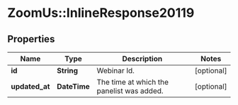 # ZoomUs::InlineResponse20119

## Properties
Name | Type | Description | Notes
------------ | ------------- | ------------- | -------------
**id** | **String** | Webinar Id. | [optional] 
**updated_at** | **DateTime** | The time at which the panelist was added. | [optional] 


